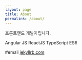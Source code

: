 ```yaml
---
layout: page
title: About
permalink: /about/
---
```


프론트엔드 개발자입니다.

Angular JS
ReactJS
TypeScript
ES6

#email [jekyllrb.com](http://jekyllrb.com/)